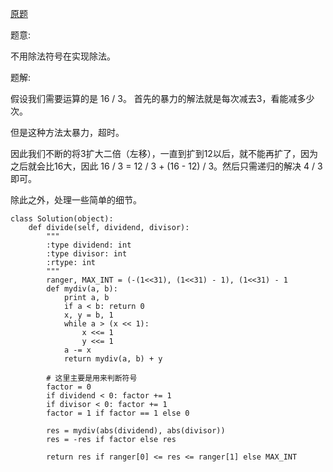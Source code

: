[原题](https://leetcode.com/problems/divide-two-integers)

题意:


不用除法符号在实现除法。

题解:

假设我们需要运算的是 16 / 3。
首先的暴力的解法就是每次减去3，看能减多少次。

但是这种方法太暴力，超时。

因此我们不断的将3扩大二倍（左移），一直到扩到12以后，就不能再扩了，因为之后就会比16大，因此 16 / 3 = 12 / 3 + (16 - 12) / 3。然后只需递归的解决 4 / 3即可。


除此之外，处理一些简单的细节。

```
class Solution(object):
    def divide(self, dividend, divisor):
        """
        :type dividend: int
        :type divisor: int
        :rtype: int
        """
        ranger, MAX_INT = (-(1<<31), (1<<31) - 1), (1<<31) - 1
        def mydiv(a, b):
            print a, b
            if a < b: return 0
            x, y = b, 1
            while a > (x << 1):
                x <<= 1 
                y <<= 1
            a -= x
            return mydiv(a, b) + y
        
        # 这里主要是用来判断符号
        factor = 0
        if dividend < 0: factor += 1
        if divisor < 0: factor += 1
        factor = 1 if factor == 1 else 0
        
        res = mydiv(abs(dividend), abs(divisor))
        res = -res if factor else res
        
        return res if ranger[0] <= res <= ranger[1] else MAX_INT
```

